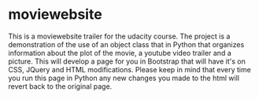 # moviewebsite
This is a moviewebsite trailer for the udacity course.  The project is a demonstration of the use of an object class that in Python that organizes information about the plot of the movie, a youtube video trailer and a picture.  This will develop a page for you in Bootstrap that will have it's on CSS, JQuery and HTML modifications.  Please keep in mind that every time you run this page in Python any new changes you made to the html will revert back to the original page.

